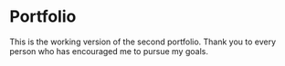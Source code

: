 
# Portfolio

This is the working version of the second portfolio. 
Thank you to every person who has encouraged me to pursue my goals.
